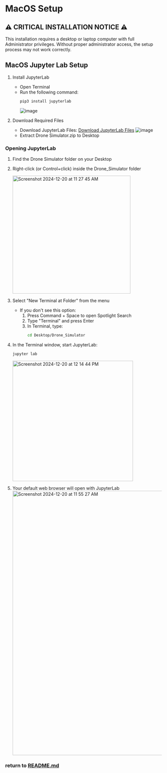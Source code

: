 # MacOS Setup

## ⚠️ **CRITICAL INSTALLATION NOTICE** ⚠️
This installation requires a desktop or laptop computer with full Administrator privileges. Without proper administrator access, the setup process may not work correctly.

## MacOS Jupyter Lab Setup

1. Install JupyterLab
   - Open Terminal
   - Run the following command:
     ```bash
     pip3 install jupyterlab
     ```
     ![image](https://github.com/user-attachments/assets/4ad83ab1-0eae-404f-8388-5445d35c3b4c)

2. Download Required Files
   - Download JupyterLab Files: [Download JupyterLab Files](https://github.com/10botics/codrone-simulator/blob/main/Drone%20Simulator.zip)
   ![image](https://github.com/user-attachments/assets/d7daf959-4b1a-4ae2-acfe-26e78641a49b)
   - Extract Drone Simulator.zip to Desktop

### Opening JupyterLab
1. Find the Drone Simulator folder on your Desktop

2. Right-click (or Control+click) inside the Drone_Simulator folder

   <img width="379" alt="Screenshot 2024-12-20 at 11 27 45 AM" src="https://github.com/user-attachments/assets/f156d5b3-ef84-4100-9893-09974779b6e9" />

4. Select "New Terminal at Folder" from the menu
   - If you don't see this option:
     1. Press Command + Space to open Spotlight Search
     2. Type "Terminal" and press Enter
     3. In Terminal, type:
        ```bash
        cd Desktop/Drone_Simulator
        ```

5. In the Terminal window, start JupyterLab:
   ```bash
   jupyter lab
   ```
   <img width="387" alt="Screenshot 2024-12-20 at 12 14 44 PM" src="https://github.com/user-attachments/assets/055cc140-64a2-4410-87fd-ebd9a9f1c365" />

6. Your default web browser will open with JupyterLab
   <img width="850" alt="Screenshot 2024-12-20 at 11 55 27 AM" src="https://github.com/user-attachments/assets/5abe350b-6818-4364-bcf3-f59e0beb667a" />


### return to [README.md](./README.md)
